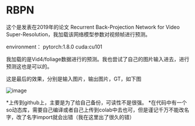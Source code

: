 # RBPN
这个是发表在2019年的论文 Recurrent Back-Projection Network for Video Super-Resolution，我加载该网络模型参数对视频帧进行预测。

environment：
pytorch:1.8.0
cuda:cu101

我加载的是Vid4/foliage数据进行的预测。我也尝试了自己的图片输入进去，进行预测这也是可以的。

这是最后的效果，分别是输入图片，输出图片，GT，如下图

![image](https://user-images.githubusercontent.com/31944875/112632755-81808980-8e73-11eb-9244-27a95938d5cf.png)


*上传到github上，主要是为了给自己备份，可读性不是很强。
*在代码中有一个so动态库，需要自己编译或者自己上传到colab中去也可，但是谨记千万不能改名字，改了名字import就会出错（我在这里出了很久的错）
